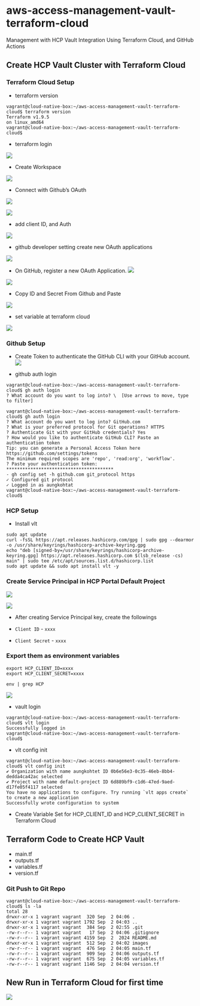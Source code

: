 # aws-access-management-vault-terraform-cloud
Management with HCP Vault Integration Using Terraform Cloud, and GitHub Actions

## Create HCP Vault Cluster with Terraform Cloud 

### Terraform Cloud Setup
- terraform version
```
vagrant@cloud-native-box:~/aws-access-management-vault-terraform-cloud$ terraform version
Terraform v1.9.5
on linux_amd64
vagrant@cloud-native-box:~/aws-access-management-vault-terraform-cloud$ 
```
- terraform login

![](./images/Screenshot%202024-09-02%20at%2010.04.34 AM.png)

- Create Workspace

![](./images/Screenshot%202024-09-02%20at%2010.07.56 AM.png)

- Connect with Github’s OAuth

![](./images/Screenshot%202024-09-02%20at%2010.10.46 AM.png)

![](./images/Screenshot%202024-09-02%20at%2010.11.21 AM.png)

- add client ID, and Auth

![](./images/Screenshot%202024-09-02%20at%2010.12.52 AM.png)

- github developer setting create new OAuth applications

![](./images/Screenshot%202024-09-02%20at%2010.13.55 AM.png)

- On GitHub, register a new OAuth Application. 
![](./images/Screenshot%202024-09-02%20at%2010.16.07 AM.png)

![](./images/Screenshot%202024-09-02%20at%2010.18.22 AM.png)

- Copy ID and Secret From Github and Paste

![](./images/Screenshot%202024-09-02%20at%2010.20.04 AM.png)

- set variable at terraform cloud

![](./images/Screenshot%202024-09-02%20at%2010.36.05 AM.png)

### Github Setup

- Create Token to authenticate the GitHub CLI with your GitHub account.
![](./images/Screenshot%202024-09-02%20at%2010.38.04 AM.png)

- github auth login

```
vagrant@cloud-native-box:~/aws-access-management-vault-terraform-cloud$ gh auth login 
? What account do you want to log into? \  [Use arrows to move, type to filter]

vagrant@cloud-native-box:~/aws-access-management-vault-terraform-cloud$ gh auth login 
? What account do you want to log into? GitHub.com
? What is your preferred protocol for Git operations? HTTPS
? Authenticate Git with your GitHub credentials? Yes
? How would you like to authenticate GitHub CLI? Paste an authentication token
Tip: you can generate a Personal Access Token here https://github.com/settings/tokens
The minimum required scopes are 'repo', 'read:org', 'workflow'.
? Paste your authentication token: ****************************************
- gh config set -h github.com git_protocol https
✓ Configured git protocol
✓ Logged in as aungkohtat
vagrant@cloud-native-box:~/aws-access-management-vault-terraform-cloud$ 
```

### HCP Setup

- Install vlt
```
sudo apt update
curl -fsSL https://apt.releases.hashicorp.com/gpg | sudo gpg --dearmor -o /usr/share/keyrings/hashicorp-archive-keyring.gpg
echo "deb [signed-by=/usr/share/keyrings/hashicorp-archive-keyring.gpg] https://apt.releases.hashicorp.com $(lsb_release -cs) main" | sudo tee /etc/apt/sources.list.d/hashicorp.list
sudo apt update && sudo apt install vlt -y
```

### Create Service Principal in HCP Portal Default Project

![](./images/Screenshot%202024-09-02%20at%2010.57.22 AM.png)

![](./images/Screenshot%202024-09-02%20at%2010.59.01 AM.png)

- After creating Service Principal key, create the followings

- `Client ID` - `xxxx`
- `Client Secret` - `xxxx`

### Export them as environment variables
```
export HCP_CLIENT_ID=xxxx
export HCP_CLIENT_SECRET=xxxx

env | grep HCP
```

![](./images/Screenshot%202024-09-02%20at%2011.02.06 AM.png)

- vault login

```
vagrant@cloud-native-box:~/aws-access-management-vault-terraform-cloud$ vlt login
Successfully logged in
vagrant@cloud-native-box:~/aws-access-management-vault-terraform-cloud$ 
```

- vlt config init

```
vagrant@cloud-native-box:~/aws-access-management-vault-terraform-cloud$ vlt config init
✔ Organization with name aungkohtet ID 0b6e56e3-0c35-46eb-8bb4-dedda4ca42ac selected
✔ Project with name default-project ID 6d889bf9-c1d6-47ed-9aed-d17fe05f4117 selected
You have no applications to configure. Try running `vlt apps create` to create a new application
Successfully wrote configuration to system
```

- Create Variable Set for HCP_CLIENT_ID and HCP_CLIENT_SECRET in Terraform Cloud

## Terraform Code to Create HCP Vault
- main.tf
- outputs.tf
- variables.tf
- version.tf

### Git Push to Git Repo

```
vagrant@cloud-native-box:~/aws-access-management-vault-terraform-cloud$ ls -la
total 28
drwxr-xr-x 1 vagrant vagrant  320 Sep  2 04:06 .
drwxr-xr-x 1 vagrant vagrant 1792 Sep  2 04:03 ..
drwxr-xr-x 1 vagrant vagrant  384 Sep  2 02:55 .git
-rw-r--r-- 1 vagrant vagrant   17 Sep  2 04:06 .gitignore
-rw-r--r-- 1 vagrant vagrant 4159 Sep  2  2024 README.md
drwxr-xr-x 1 vagrant vagrant  512 Sep  2 04:02 images
-rw-r--r-- 1 vagrant vagrant  476 Sep  2 04:05 main.tf
-rw-r--r-- 1 vagrant vagrant  909 Sep  2 04:06 outputs.tf
-rw-r--r-- 1 vagrant vagrant  675 Sep  2 04:05 variables.tf
-rw-r--r-- 1 vagrant vagrant 1146 Sep  2 04:04 version.tf
```



## New Run in Terraform Cloud for first time

![](./images/Screenshot%202024-09-02%20at%2011.18.50 AM.png)



